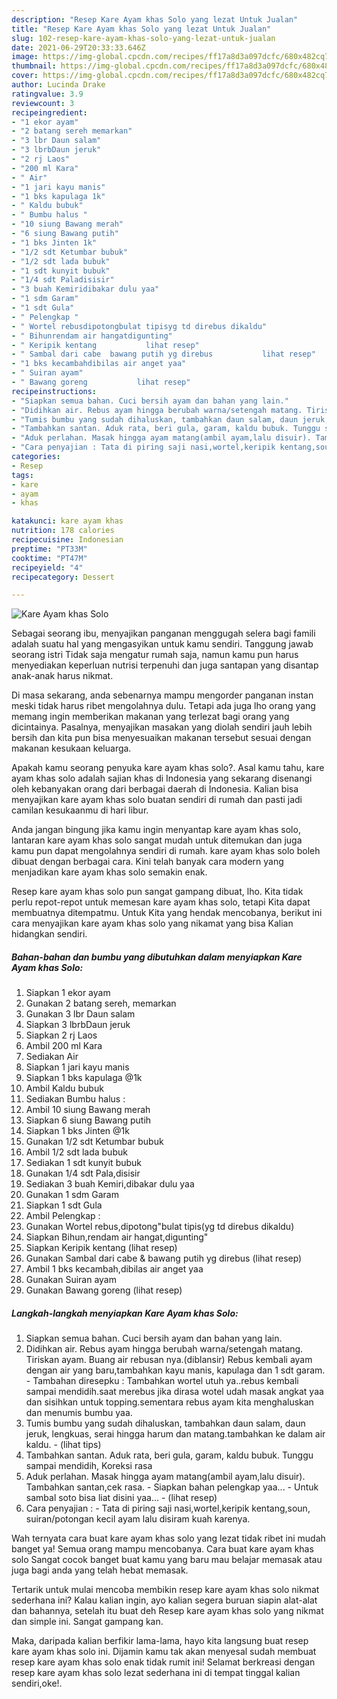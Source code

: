 ```yaml
---
description: "Resep Kare Ayam khas Solo yang lezat Untuk Jualan"
title: "Resep Kare Ayam khas Solo yang lezat Untuk Jualan"
slug: 102-resep-kare-ayam-khas-solo-yang-lezat-untuk-jualan
date: 2021-06-29T20:33:33.646Z
image: https://img-global.cpcdn.com/recipes/ff17a8d3a097dcfc/680x482cq70/kare-ayam-khas-solo-foto-resep-utama.jpg
thumbnail: https://img-global.cpcdn.com/recipes/ff17a8d3a097dcfc/680x482cq70/kare-ayam-khas-solo-foto-resep-utama.jpg
cover: https://img-global.cpcdn.com/recipes/ff17a8d3a097dcfc/680x482cq70/kare-ayam-khas-solo-foto-resep-utama.jpg
author: Lucinda Drake
ratingvalue: 3.9
reviewcount: 3
recipeingredient:
- "1 ekor ayam"
- "2 batang sereh memarkan"
- "3 lbr Daun salam"
- "3 lbrbDaun jeruk"
- "2 rj Laos"
- "200 ml Kara"
- " Air"
- "1 jari kayu manis"
- "1 bks kapulaga 1k"
- " Kaldu bubuk"
- " Bumbu halus "
- "10 siung Bawang merah"
- "6 siung Bawang putih"
- "1 bks Jinten 1k"
- "1/2 sdt Ketumbar bubuk"
- "1/2 sdt lada bubuk"
- "1 sdt kunyit bubuk"
- "1/4 sdt Paladisisir"
- "3 buah Kemiridibakar dulu yaa"
- "1 sdm Garam"
- "1 sdt Gula"
- " Pelengkap "
- " Wortel rebusdipotongbulat tipisyg td direbus dikaldu"
- " Bihunrendam air hangatdigunting"
- " Keripik kentang           lihat resep"
- " Sambal dari cabe  bawang putih yg direbus           lihat resep"
- "1 bks kecambahdibilas air anget yaa"
- " Suiran ayam"
- " Bawang goreng           lihat resep"
recipeinstructions:
- "Siapkan semua bahan. Cuci bersih ayam dan bahan yang lain."
- "Didihkan air. Rebus ayam hingga berubah warna/setengah matang. Tiriskan ayam. Buang air rebusan nya.(diblansir) Rebus kembali ayam dengan air yang baru,tambahkan kayu manis, kapulaga dan 1 sdt garam. Tambahan diresepku : Tambahkan wortel utuh ya..rebus kembali sampai mendidih.saat merebus jika dirasa wotel udah masak angkat yaa dan sisihkan untuk topping.sementara rebus ayam kita menghaluskan dan menumis bumbu yaa."
- "Tumis bumbu yang sudah dihaluskan, tambahkan daun salam, daun jeruk, lengkuas, serai hingga harum dan matang.tambahkan ke dalam air kaldu.           (lihat tips)"
- "Tambahkan santan. Aduk rata, beri gula, garam, kaldu bubuk. Tunggu sampai mendidih, Koreksi rasa"
- "Aduk perlahan. Masak hingga ayam matang(ambil ayam,lalu disuir). Tambahkan santan,cek rasa. Siapkan bahan pelengkap yaa... Untuk sambal soto bisa liat disini yaa...           (lihat resep)"
- "Cara penyajian : Tata di piring saji nasi,wortel,keripik kentang,soun, suiran/potongan kecil ayam lalu disiram kuah karenya."
categories:
- Resep
tags:
- kare
- ayam
- khas

katakunci: kare ayam khas 
nutrition: 178 calories
recipecuisine: Indonesian
preptime: "PT33M"
cooktime: "PT47M"
recipeyield: "4"
recipecategory: Dessert

---
```



![Kare Ayam khas Solo](https://img-global.cpcdn.com/recipes/ff17a8d3a097dcfc/680x482cq70/kare-ayam-khas-solo-foto-resep-utama.jpg)

Sebagai seorang ibu, menyajikan panganan menggugah selera bagi famili adalah suatu hal yang mengasyikan untuk kamu sendiri. Tanggung jawab seorang istri Tidak saja mengatur rumah saja, namun kamu pun harus menyediakan keperluan nutrisi terpenuhi dan juga santapan yang disantap anak-anak harus nikmat.

Di masa  sekarang, anda sebenarnya mampu mengorder panganan instan meski tidak harus ribet mengolahnya dulu. Tetapi ada juga lho orang yang memang ingin memberikan makanan yang terlezat bagi orang yang dicintainya. Pasalnya, menyajikan masakan yang diolah sendiri jauh lebih bersih dan kita pun bisa menyesuaikan makanan tersebut sesuai dengan makanan kesukaan keluarga. 



Apakah kamu seorang penyuka kare ayam khas solo?. Asal kamu tahu, kare ayam khas solo adalah sajian khas di Indonesia yang sekarang disenangi oleh kebanyakan orang dari berbagai daerah di Indonesia. Kalian bisa menyajikan kare ayam khas solo buatan sendiri di rumah dan pasti jadi camilan kesukaanmu di hari libur.

Anda jangan bingung jika kamu ingin menyantap kare ayam khas solo, lantaran kare ayam khas solo sangat mudah untuk ditemukan dan juga kamu pun dapat mengolahnya sendiri di rumah. kare ayam khas solo boleh dibuat dengan berbagai cara. Kini telah banyak cara modern yang menjadikan kare ayam khas solo semakin enak.

Resep kare ayam khas solo pun sangat gampang dibuat, lho. Kita tidak perlu repot-repot untuk memesan kare ayam khas solo, tetapi Kita dapat membuatnya ditempatmu. Untuk Kita yang hendak mencobanya, berikut ini cara menyajikan kare ayam khas solo yang nikamat yang bisa Kalian hidangkan sendiri.

<!--inarticleads1-->

##### Bahan-bahan dan bumbu yang dibutuhkan dalam menyiapkan Kare Ayam khas Solo:

1. Siapkan 1 ekor ayam
1. Gunakan 2 batang sereh, memarkan
1. Gunakan 3 lbr Daun salam
1. Siapkan 3 lbrbDaun jeruk
1. Siapkan 2 rj Laos
1. Ambil 200 ml Kara
1. Sediakan  Air
1. Siapkan 1 jari kayu manis
1. Siapkan 1 bks kapulaga @1k
1. Ambil  Kaldu bubuk
1. Sediakan  Bumbu halus :
1. Ambil 10 siung Bawang merah
1. Siapkan 6 siung Bawang putih
1. Siapkan 1 bks Jinten @1k
1. Gunakan 1/2 sdt Ketumbar bubuk
1. Ambil 1/2 sdt lada bubuk
1. Sediakan 1 sdt kunyit bubuk
1. Gunakan 1/4 sdt Pala,disisir
1. Sediakan 3 buah Kemiri,dibakar dulu yaa
1. Gunakan 1 sdm Garam
1. Siapkan 1 sdt Gula
1. Ambil  Pelengkap :
1. Gunakan  Wortel rebus,dipotong&#34;bulat tipis(yg td direbus dikaldu)
1. Siapkan  Bihun,rendam air hangat,digunting&#34;
1. Siapkan  Keripik kentang           (lihat resep)
1. Gunakan  Sambal dari cabe &amp; bawang putih yg direbus           (lihat resep)
1. Ambil 1 bks kecambah,dibilas air anget yaa
1. Gunakan  Suiran ayam
1. Gunakan  Bawang goreng           (lihat resep)




<!--inarticleads2-->

##### Langkah-langkah menyiapkan Kare Ayam khas Solo:

1. Siapkan semua bahan. Cuci bersih ayam dan bahan yang lain.
1. Didihkan air. Rebus ayam hingga berubah warna/setengah matang. Tiriskan ayam. Buang air rebusan nya.(diblansir) Rebus kembali ayam dengan air yang baru,tambahkan kayu manis, kapulaga dan 1 sdt garam. - Tambahan diresepku : Tambahkan wortel utuh ya..rebus kembali sampai mendidih.saat merebus jika dirasa wotel udah masak angkat yaa dan sisihkan untuk topping.sementara rebus ayam kita menghaluskan dan menumis bumbu yaa.
1. Tumis bumbu yang sudah dihaluskan, tambahkan daun salam, daun jeruk, lengkuas, serai hingga harum dan matang.tambahkan ke dalam air kaldu. -           (lihat tips)
1. Tambahkan santan. Aduk rata, beri gula, garam, kaldu bubuk. Tunggu sampai mendidih, Koreksi rasa
1. Aduk perlahan. Masak hingga ayam matang(ambil ayam,lalu disuir). Tambahkan santan,cek rasa. - Siapkan bahan pelengkap yaa... - Untuk sambal soto bisa liat disini yaa... -           (lihat resep)
1. Cara penyajian : - Tata di piring saji nasi,wortel,keripik kentang,soun, suiran/potongan kecil ayam lalu disiram kuah karenya.




Wah ternyata cara buat kare ayam khas solo yang lezat tidak ribet ini mudah banget ya! Semua orang mampu mencobanya. Cara buat kare ayam khas solo Sangat cocok banget buat kamu yang baru mau belajar memasak atau juga bagi anda yang telah hebat memasak.

Tertarik untuk mulai mencoba membikin resep kare ayam khas solo nikmat sederhana ini? Kalau kalian ingin, ayo kalian segera buruan siapin alat-alat dan bahannya, setelah itu buat deh Resep kare ayam khas solo yang nikmat dan simple ini. Sangat gampang kan. 

Maka, daripada kalian berfikir lama-lama, hayo kita langsung buat resep kare ayam khas solo ini. Dijamin kamu tak akan menyesal sudah membuat resep kare ayam khas solo enak tidak rumit ini! Selamat berkreasi dengan resep kare ayam khas solo lezat sederhana ini di tempat tinggal kalian sendiri,oke!.


